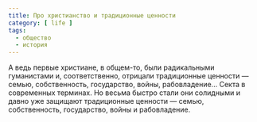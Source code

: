 ```yaml
---
title: Про христианство и традиционные ценности
category: [ life ]
tags:
  - общество
  - история
---
```

А ведь первые христиане, в общем-то, были радикальными гуманистами и, соответственно, отрицали традиционные
ценности — семью, собственность, государство, войны, рабовладение... Секта в современных терминах. Но весьма
быстро стали они солидными и давно уже защищают традиционные ценности — семью, собственность, государство,
войны и рабовладение.

